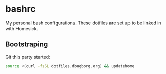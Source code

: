 bashrc
======

My personal bash configurations. These dotfiles are set up to be linked in with Homesick.

Bootstraping
------------
Git this party started:

```bash
source <(curl -fsSL dotfiles.dougborg.org) && updatehome
```
